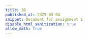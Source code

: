 ```yaml
---
title: 3D
published_at: 2025-03-04
snippet: Document for assignment 1
disable_html_sanitization: true
allow_math: true
---
```

<script src="/assets/js/three.core.min.js"></script>


<script src="https://cdnjs.cloudflare.com/ajax/libs/three.js/r175/three.min.js"></script>


<div id="three-container" style="width: 100%; height: 600px;"></div>

<script>
// Basic scene setup
let scene, camera, renderer;
let mixer, clock;
let model;

// Initialize the scene, camera, and renderer
function init() {
  scene = new THREE.Scene();
  clock = new THREE.Clock();

  // Set up the camera
  camera = new THREE.PerspectiveCamera(75, window.innerWidth / window.innerHeight, 0.1, 1000);

  // Set up the renderer
  renderer = new THREE.WebGLRenderer();
  renderer.setSize(window.innerWidth, window.innerHeight);
  document.getElementById("three-container").appendChild(renderer.domElement);

  // Add ambient light
  const light = new THREE.AmbientLight(0x404040); // Soft white light
  scene.add(light);

  // Load the model (GLTF format)
  const loader = new THREE.GLTFLoader();
  loader.load('/assets/models/LittlestTokyo.glb', function(gltf) {
    model = gltf.scene;
    scene.add(model);

    // Set up animation mixer if animations exist
    mixer = new THREE.AnimationMixer(model);
    gltf.animations.forEach(function(clip) {
      mixer.clipAction(clip).play();
    });
  });

  // Set camera position
  camera.position.z = 5;

  // Set up resize event
  window.addEventListener('resize', onWindowResize, false);

  animate(); // Start the animation loop
}

// Update the camera aspect ratio and renderer size on window resize
function onWindowResize() {
  renderer.setSize(window.innerWidth, window.innerHeight);
  camera.aspect = window.innerWidth / window.innerHeight;
  camera.updateProjectionMatrix();
}

// Animation loop
function animate() {
  requestAnimationFrame(animate);

  // Update animations if mixer exists
  if (mixer) mixer.update(clock.getDelta());

  // Render the scene from the camera perspective
  renderer.render(scene, camera);
}

// Initialize the scene
init();
</script>
